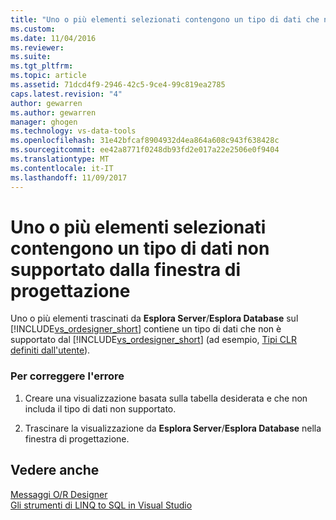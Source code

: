 ```yaml
---
title: "Uno o più elementi selezionati contengono un tipo di dati che non è supportato dalla finestra di progettazione | Documenti Microsoft"
ms.custom: 
ms.date: 11/04/2016
ms.reviewer: 
ms.suite: 
ms.tgt_pltfrm: 
ms.topic: article
ms.assetid: 71dcd4f9-2946-42c5-9ce4-99c819ea2785
caps.latest.revision: "4"
author: gewarren
ms.author: gewarren
manager: ghogen
ms.technology: vs-data-tools
ms.openlocfilehash: 31e42bfcaf8904932d4ea864a608c943f638428c
ms.sourcegitcommit: ee42a8771f0248db93fd2e017a22e2506e0f9404
ms.translationtype: MT
ms.contentlocale: it-IT
ms.lasthandoff: 11/09/2017
---
```

# <a name="one-or-more-selected-items-contain-a-data-type-that-is-not-supported-by-the-designer"></a>Uno o più elementi selezionati contengono un tipo di dati non supportato dalla finestra di progettazione
Uno o più elementi trascinati da **Esplora Server**/**Esplora Database** sul [!INCLUDE[vs_ordesigner_short](../data-tools/includes/vs_ordesigner_short_md.md)] contiene un tipo di dati che non è supportato dal [!INCLUDE[vs_ordesigner_short](../data-tools/includes/vs_ordesigner_short_md.md)] (ad esempio, [Tipi CLR definiti dall'utente](http://msdn.microsoft.com/Library/9f70e0b0-3a0d-4eb1-b914-07a5d0c167c2)).  
  
### <a name="to-correct-this-error"></a>Per correggere l'errore  
  
1.  Creare una visualizzazione basata sulla tabella desiderata e che non includa il tipo di dati non supportato.  
  
2.  Trascinare la visualizzazione da **Esplora Server**/**Esplora Database** nella finestra di progettazione.  
  
## <a name="see-also"></a>Vedere anche
[Messaggi O/R Designer](../data-tools/o-r-designer-messages.md)  
[Gli strumenti di LINQ to SQL in Visual Studio](../data-tools/linq-to-sql-tools-in-visual-studio2.md)